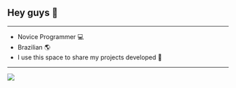 ## Hey guys 👋 
<hr>

- Novice Programmer 💻
- Brazilian 🌎
- I use this space to share my projects developed 🤖

<hr>

  
  
![](https://media1.tenor.com/m/qMH5o_XizbcAAAAd/but-here%27s-the-coder.gif)


